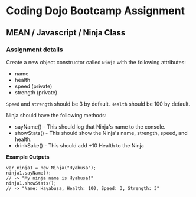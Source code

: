 # Coding Dojo Bootcamp Assignment
## MEAN / Javascript / Ninja Class

### Assignment details

Create a new object constructor called `Ninja` with the following attributes:

* name
* health
* speed (private)
* strength (private)


`Speed` and `strength` should be 3 by default. `Health` should be 100 by default.

Ninja should have the following methods:

* sayName() - This should log that Ninja's name to the console.
* showStats() - This should show the Ninja's name, strength, speed, and health.
* drinkSake() - This should add +10 Health to the Ninja

**Example Outputs**
```
var ninja1 = new Ninja("Hyabusa");
ninja1.sayName();
// -> "My ninja name is Hyabusa!"
ninja1.showStats();
// -> "Name: Hayabusa, Health: 100, Speed: 3, Strength: 3"
```
